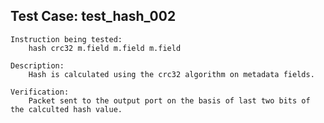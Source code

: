 Test Case: test_hash_002
-----------------------

    Instruction being tested:
        hash crc32 m.field m.field m.field

    Description:
        Hash is calculated using the crc32 algorithm on metadata fields.

    Verification:
        Packet sent to the output port on the basis of last two bits of the calculted hash value.
